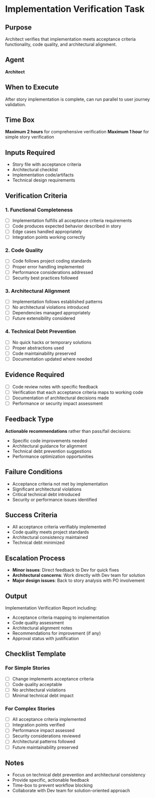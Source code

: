 # Implementation Verification Task

## Purpose
Architect verifies that implementation meets acceptance criteria functionality, code quality, and architectural alignment.

## Agent
**Architect**

## When to Execute
After story implementation is complete, can run parallel to user journey validation.

## Time Box
**Maximum 2 hours** for comprehensive verification
**Maximum 1 hour** for simple story verification

## Inputs Required
- Story file with acceptance criteria
- Architectural checklist
- Implementation code/artifacts
- Technical design requirements

## Verification Criteria

### 1. Functional Completeness
- [ ] Implementation fulfills all acceptance criteria requirements
- [ ] Code produces expected behavior described in story
- [ ] Edge cases handled appropriately
- [ ] Integration points working correctly

### 2. Code Quality
- [ ] Code follows project coding standards
- [ ] Proper error handling implemented
- [ ] Performance considerations addressed
- [ ] Security best practices followed

### 3. Architectural Alignment
- [ ] Implementation follows established patterns
- [ ] No architectural violations introduced
- [ ] Dependencies managed appropriately
- [ ] Future extensibility considered

### 4. Technical Debt Prevention
- [ ] No quick hacks or temporary solutions
- [ ] Proper abstractions used
- [ ] Code maintainability preserved
- [ ] Documentation updated where needed

## Evidence Required
- [ ] Code review notes with specific feedback
- [ ] Verification that each acceptance criteria maps to working code
- [ ] Documentation of architectural decisions made
- [ ] Performance or security impact assessment

## Feedback Type
**Actionable recommendations** rather than pass/fail decisions:
- Specific code improvements needed
- Architectural guidance for alignment
- Technical debt prevention suggestions
- Performance optimization opportunities

## Failure Conditions
- Acceptance criteria not met by implementation
- Significant architectural violations
- Critical technical debt introduced
- Security or performance issues identified

## Success Criteria
- All acceptance criteria verifiably implemented
- Code quality meets project standards
- Architectural consistency maintained
- Technical debt minimized

## Escalation Process
- **Minor issues**: Direct feedback to Dev for quick fixes
- **Architectural concerns**: Work directly with Dev team for solution
- **Major design issues**: Back to story analysis with PO involvement

## Output
Implementation Verification Report including:
- Acceptance criteria mapping to implementation
- Code quality assessment
- Architectural alignment notes
- Recommendations for improvement (if any)
- Approval status with justification

## Checklist Template

### For Simple Stories
- [ ] Change implements acceptance criteria
- [ ] Code quality acceptable
- [ ] No architectural violations
- [ ] Minimal technical debt impact

### For Complex Stories
- [ ] All acceptance criteria implemented
- [ ] Integration points verified
- [ ] Performance impact assessed
- [ ] Security considerations reviewed
- [ ] Architectural patterns followed
- [ ] Future maintainability preserved

## Notes
- Focus on technical debt prevention and architectural consistency
- Provide specific, actionable feedback
- Time-box to prevent workflow blocking
- Collaborate with Dev team for solution-oriented approach